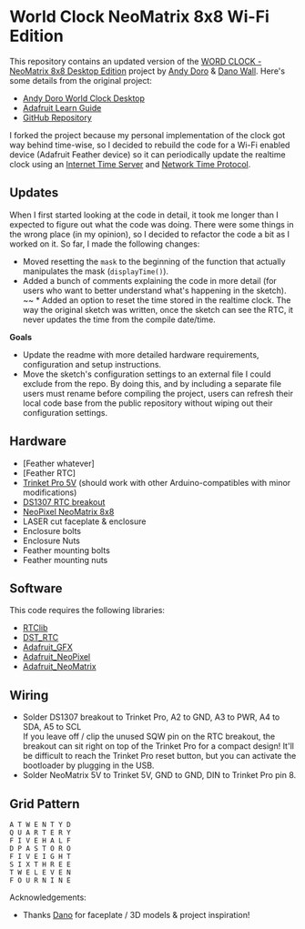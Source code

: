 # World Clock NeoMatrix 8x8 Wi-Fi Edition

This repository contains an updated version of the [WORD CLOCK - NeoMatrix 8x8 Desktop Edition](https://github.com/andydoro/WordClock-NeoMatrix8x8) project by [Andy Doro](https://andydoro.com/) & [Dano Wall](https://github.com/danowall). Here's some details from the original project:

* [Andy Doro World Clock Desktop](https://andydoro.com/wordclockdesktop/)
* [Adafruit Learn Guide](https://learn.adafruit.com/neomatrix-8x8-word-clock/)
* [GitHub Repository](https://github.com/andydoro/WordClock-NeoMatrix8x8)

I forked the project because my personal implementation of the clock got way behind time-wise, so I decided to rebuild the code for a Wi-Fi enabled device (Adafruit Feather device) so it can periodically update the realtime clock using an [Internet Time Server](https://tf.nist.gov/tf-cgi/servers.cgi) and [Network Time Protocol](https://en.wikipedia.org/wiki/Network_Time_Protocol). 

## Updates

When I first started looking at the code in detail, it took me longer than I expected to figure out what the code was doing. There were some things in the wrong place (in my opinion), so I decided to refactor the code a bit as I worked on it. So far, I made the following changes:

* Moved resetting the `mask` to the beginning of the function that actually manipulates the mask (`displayTime()`).
* Added a bunch of comments explaining the code in more detail (for users who want to better understand what's happening in the sketch).
~~ * Added an option to reset the time stored in the realtime clock. The way the original sketch was written, once the sketch can see the RTC, it never updates the time from the compile date/time.

**Goals** 

* Update the readme with more detailed hardware requirements, configuration and setup instructions.
* Move the sketch's configuration settings to an external file I could exclude from the repo. By doing this, and by including a separate file users must rename before compiling the project, users can refresh their local code base from the public repository without wiping out their configuration settings. 

## Hardware

- [Feather whatever]
- [Feather RTC]
- [Trinket Pro 5V](https://www.adafruit.com/product/2000) (should work with other Arduino-compatibles with minor modifications) 
- [DS1307 RTC breakout](https://www.adafruit.com/products/3296)
- [NeoPixel NeoMatrix 8x8](https://www.adafruit.com/products/1487)
- LASER cut faceplate & enclosure
- Enclosure bolts
- Enclosure Nuts
- Feather mounting bolts
- Feather mounting nuts

## Software

This code requires the following libraries:

- [RTClib](https://github.com/adafruit/RTClib)
- [DST_RTC](https://github.com/andydoro/DST_RTC)
- [Adafruit_GFX](https://github.com/adafruit/Adafruit-GFX-Library)
- [Adafruit_NeoPixel](https://github.com/adafruit/Adafruit_NeoPixel)
- [Adafruit_NeoMatrix](https://github.com/adafruit/Adafruit_NeoMatrix)


## Wiring

- Solder DS1307 breakout to Trinket Pro, A2 to GND, A3 to PWR, A4 to SDA, A5 to SCL  
   If you leave off / clip the unused SQW pin on the RTC breakout, the breakout can sit right on top of the Trinket Pro for a compact design! It'll be difficult to reach the Trinket Pro reset button, but you can activate the bootloader by plugging in the USB.
- Solder NeoMatrix 5V to Trinket 5V, GND to GND, DIN to Trinket Pro pin 8.

## Grid Pattern


``` text
A T W E N T Y D
Q U A R T E R Y
F I V E H A L F
D P A S T O R O
F I V E I G H T
S I X T H R E E
T W E L E V E N
F O U R N I N E
```

Acknowledgements:
  - Thanks [Dano](https://github.com/danowall) for faceplate / 3D models & project inspiration! 

